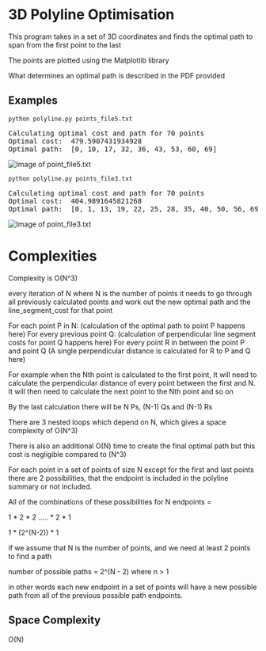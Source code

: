 # 3D Polyline Optimisation

This program takes in a set of 3D coordinates and finds the optimal path to span from the first point to the last

The points are plotted using the Matplotlib library

What determines an optimal path is described in the PDF provided

Examples
--------

<code>python polyline.py points_file5.txt</code>
<pre>Calculating optimal cost and path for 70 points
Optimal cost:  479.5907431934928
Optimal path:  [0, 10, 17, 32, 36, 43, 53, 60, 69]
</pre>

![Image of point_file5.txt](https://github.com/srjen3/ADSProgammingExamples/raw/master/3D%20Polyline%20Optimisations/Images/points_file5.png)


<code>python polyline.py points_file3.txt</code>
<pre>Calculating optimal cost and path for 70 points
Optimal cost:  404.9891645821268
Optimal path:  [0, 1, 13, 19, 22, 25, 28, 35, 40, 50, 56, 69]
</pre>

![Image of point_file3.txt](https://github.com/srjen3/ADSProgammingExamples/raw/master/3D%20Polyline%20Optimisations/Images/points_file3.png)

# Complexities

Complexity is O(N^3)

every iteration of N where N is the number of points
it needs to go through all previously calculated points and work out
the new optimal path and the line_segment_cost for that point

For each point P in N:
    (calculation of the optimal path to point P happens here)
    For every previous point Q:
        (calculation of perpendicular line segment costs for point Q happens here)
        For every point R in between the point P and point Q
            (A single perpendicular distance is calculated for R to P and Q here)

For example when the Nth point is calculated to the first point, It will need to calculate
the perpendicular distance of every point between the first and N. It will then need to calculate
the next point to the Nth point and so on


By the last calculation there will be N Ps, (N-1) Qs and (N-1) Rs

There are 3 nested loops which depend on N, which gives a space complexity of O(N^3)

There is also an additional O(N) time to create the final optimal path but this cost
is negligible compared to (N^3)


For each point in a set of points of size N except for the first and last points there are 2
possibilities, that the endpoint is included in the polyline summary or not included.

All of the combinations of these possibilities for N endpoints =

1 * 2 * 2 ..... * 2 * 1

1 * (2^(N-2)) * 1

if we assume that N is the number of points, and we need at least 2 points to find a path

number of possible paths = 2^(N - 2) where n > 1

in other words each new endpoint in a set of points will have a new possible path
from all of the previous possible path endpoints.

Space Complexity
----------------
O(N)